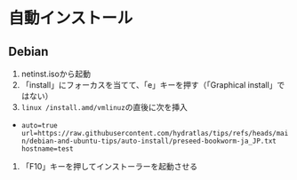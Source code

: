 # 自動インストール
## Debian
1. netinst.isoから起動
1. 「install」にフォーカスを当てて、「e」キーを押す（「Graphical install」ではない）
1. `linux /install.amd/vmlinuz`の直後に次を挿入
  - ` auto=true url=https://raw.githubusercontent.com/hydratlas/tips/refs/heads/main/debian-and-ubuntu-tips/auto-install/preseed-bookworm-ja_JP.txt hostname=test `
1. 「F10」キーを押してインストーラーを起動させる